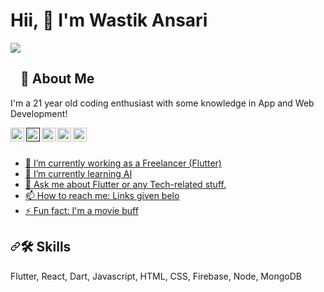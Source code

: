 <!-- ### Hi 👋 I'm Wastik Ansari -->

<h1>Hii, 👋 I'm Wastik Ansari</h1>

<img src ="https://github-readme-stats.vercel.app/api?username=wastikansari&&show_icons=true&&title_color=ffffff&icon_color=bb2acf&text_color=daf7dc&bg_color=151515">


<!-- About Me -->
<h2 dir="auto"><a id="user-content--about-me" class="anchor" aria-hidden="true" href="#-about-me"><svg class="octicon octicon-link" viewBox="0 0 16 16" version="1.1" width="16" height="16" aria-hidden="true"><path fill-rule="evenodd" d=""></path></svg></a><g-emoji class="g-emoji" alias="rocket" fallback-src="https://github.githubassets.com/images/icons/emoji/unicode/1f680.png">🚀</g-emoji> About Me</h2>

<p dir="auto">I'm a 21 year old coding enthusiast with some knowledge in App and Web Development!</p>

<!-- Linkedin -->
<a href="https://in.linkedin.com/in/wastik-ansari-a15956188" rel="nofollow">
  <img align="left" alt="Wastik's Linkdein" width="22px" src="https://camo.githubusercontent.com/d659d2bac00c01b42bffbae84bdc121e828b8fecd5b4949ffa2575f5d9e4a371/68747470733a2f2f63646e2e6a7364656c6976722e6e65742f6e706d2f73696d706c652d69636f6e734076332f69636f6e732f6c696e6b6564696e2e737667" data-canonical-src="https://cdn.jsdelivr.net/npm/simple-icons@v3/icons/linkedin.svg" style="max-width: 100%;">
</a>

<!-- YouTub -->
<a href="" rel="nofollow">
  <img align="left" alt="Wastik's Youtube" width="22px" src="https://camo.githubusercontent.com/6645c4c313a1f4f0032cd1c5e5fd0033417104a7a282fed4cafdca8ac2a1ab33/68747470733a2f2f63646e2e6a7364656c6976722e6e65742f6e706d2f73696d706c652d69636f6e734076332f69636f6e732f796f75747562652e737667" data-canonical-src="https://cdn.jsdelivr.net/npm/simple-icons@v3/icons/youtube.svg" style="max-width: 100%;">
</a>

<!-- Twitter Account -->
<a href="https://twitter.com/ansari_wastik" rel="nofollow">
  <img align="left" alt="Wastik's Twitter" width="22px" src="https://camo.githubusercontent.com/395dda360ae28377b7c3247581a88b20573883519c2be833cb64fbb37dcbcc1a/68747470733a2f2f63646e2e6a7364656c6976722e6e65742f6e706d2f73696d706c652d69636f6e734076332f69636f6e732f747769747465722e737667" data-canonical-src="https://cdn.jsdelivr.net/npm/simple-icons@v3/icons/twitter.svg" style="max-width: 100%;">
</a> 

<!-- GitGub Account -->
<a href="https://github.com/wastikansari">
  <img align="left" alt="Wstik's Github" width="22px" src="https://camo.githubusercontent.com/5f5cadad3e06f6dd96c64d4025e219856ae6f923799bc8ea4e628013de25724a/68747470733a2f2f63646e2e6a7364656c6976722e6e65742f6e706d2f73696d706c652d69636f6e734076332f69636f6e732f6769746875622e737667" data-canonical-src="https://cdn.jsdelivr.net/npm/simple-icons@v3/icons/github.svg" style="max-width: 100%;">
</a>

<!-- Instagram Account -->
<a href="https://instagram.com/wastikansari/" rel="nofollow">
  <img align="left" alt="Wastik's Instagram" width="22px" src="https://camo.githubusercontent.com/c80f9763ed06d4ab9fbcc1a74b8b74cd95e4c7f82d3f1f70233994f236a0faeb/68747470733a2f2f63646e2e6a7364656c6976722e6e65742f6e706d2f73696d706c652d69636f6e734076332f69636f6e732f696e7374616772616d2e737667" data-canonical-src="https://cdn.jsdelivr.net/npm/simple-icons@v3/icons/instagram.svg" style="max-width: 100%;"
</a>
                               
<br>
<br>

<!--   Links -->
<!-- 
<h2 dir="auto"><a id="user-content--links" class="anchor" aria-hidden="true" href="#-links"><svg class="octicon octicon-link" viewBox="0 0 16 16" version="1.1" width="16" height="16" aria-hidden="true"><path fill-rule="evenodd" d="M7.775 3.275a.75.75 0 001.06 1.06l1.25-1.25a2 2 0 112.83 2.83l-2.5 2.5a2 2 0 01-2.83 0 .75.75 0 00-1.06 1.06 3.5 3.5 0 004.95 0l2.5-2.5a3.5 3.5 0 00-4.95-4.95l-1.25 1.25zm-4.69 9.64a2 2 0 010-2.83l2.5-2.5a2 2 0 012.83 0 .75.75 0 001.06-1.06 3.5 3.5 0 00-4.95 0l-2.5 2.5a3.5 3.5 0 004.95 4.95l1.25-1.25a.75.75 0 00-1.06-1.06l-1.25 1.25a2 2 0 01-2.83 0z"></path></svg></a><g-emoji class="g-emoji" alias="link" fallback-src="https://github.githubassets.com/images/icons/emoji/unicode/1f517.png">🔗</g-emoji> Links</h2> -->

  
- 🔭 I’m currently working as a Freelancer (Flutter)
- 🌱 I’m currently learning AI
- 💬 Ask me about Flutter or any Tech-related stuff. 
- 📫 How to reach me: Links given belo
- ⚡ Fun fact: I'm a movie buff 

  
<!--   Skills Section-->
<h2 dir="auto"><a id="user-content--skills" class="anchor" aria-hidden="true" href="#-skills"><svg class="octicon octicon-link" viewBox="0 0 16 16" version="1.1" width="16" height="16" aria-hidden="true"><path fill-rule="evenodd" d="M7.775 3.275a.75.75 0 001.06 1.06l1.25-1.25a2 2 0 112.83 2.83l-2.5 2.5a2 2 0 01-2.83 0 .75.75 0 00-1.06 1.06 3.5 3.5 0 004.95 0l2.5-2.5a3.5 3.5 0 00-4.95-4.95l-1.25 1.25zm-4.69 9.64a2 2 0 010-2.83l2.5-2.5a2 2 0 012.83 0 .75.75 0 001.06-1.06 3.5 3.5 0 00-4.95 0l-2.5 2.5a3.5 3.5 0 004.95 4.95l1.25-1.25a.75.75 0 00-1.06-1.06l-1.25 1.25a2 2 0 01-2.83 0z"></path></svg></a><g-emoji class="g-emoji" alias="hammer_and_wrench" fallback-src="https://github.githubassets.com/images/icons/emoji/unicode/1f6e0.png">🛠</g-emoji> Skills</h2>
<p dir="auto">Flutter, React, Dart, Javascript, HTML, CSS, Firebase, Node, MongoDB</p>



